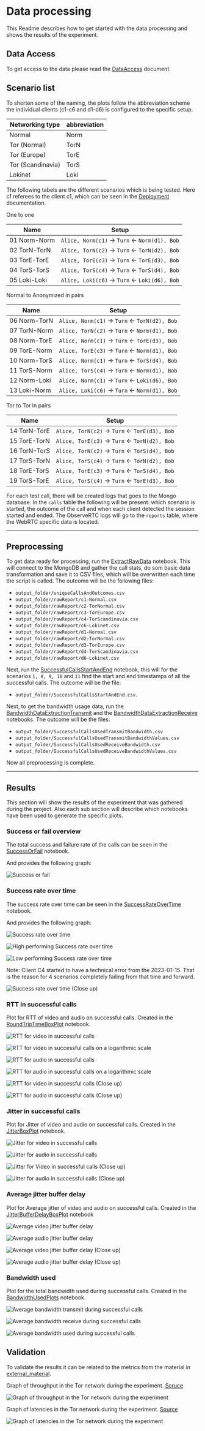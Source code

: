 # Data processing

This Readme describes how to get started with the data processing and shows the results of the experiment.

## Data Access

To get access to the data please read the [DataAccess](./DataAccess.md) document.

## Scenario list

To shorten some of the naming, the plots follow the abbreviation scheme the individual clients (c1-c6 and d1-d6) is configured to the specific setup.


Networking type   | abbreviation
---               | ---
Normal            | Norm
Tor (Normal)      | TorN
Tor (Europe)      | TorE
Tor (Scandinavia) | TorS
Lokinet           | Loki

The following tabels are the different scenarios which is being tested. Here c1 referees to the client c1, which can be seen in the [Deployment](../Deployment/Readme.md) documentation.

One to one

Name              |  Setup
---               | ---
01 Norm-Norm      | `Alice, Norm(c1)` &rarr; `Turn` &larr; `Norm(d1), Bob`
02 TorN-TorN      | `Alice, TorN(c2)` &rarr; `Turn` &larr; `TorN(d2), Bob`
03 TorE-TorE      | `Alice, TorE(c3)` &rarr; `Turn` &larr; `TorE(d3), Bob`
04 TorS-TorS      | `Alice, TorS(c4)` &rarr; `Turn` &larr; `TorS(d4), Bob`
05 Loki-Loki      | `Alice, Loki(c6)` &rarr; `Turn` &larr; `Loki(d6), Bob`

Normal to Anonymized in pairs

Name              |  Setup
---               | ---
06 Norm-TorN      | `Alice, Norm(c1)` &rarr; `Turn` &larr; `TorN(d2), Bob`
07 TorN-Norm      | `Alice, TorN(c2)` &rarr; `Turn` &larr; `Norm(d1), Bob`
08 Norm-TorE      | `Alice, Norm(c1)` &rarr; `Turn` &larr; `TorE(d3), Bob`
09 TorE-Norm      | `Alice, TorE(c3)` &rarr; `Turn` &larr; `Norm(d1), Bob`
10 Norm-TorS      | `Alice, Norm(c1)` &rarr; `Turn` &larr; `TorS(d4), Bob`
11 TorS-Norm      | `Alice, TorS(c4)` &rarr; `Turn` &larr; `Norm(d1), Bob`
12 Norm-Loki      | `Alice, Norm(c1)` &rarr; `Turn` &larr; `Loki(d6), Bob`
13 Loki-Norm      | `Alice, Loki(c6)` &rarr; `Turn` &larr; `Norm(d1), Bob`

Tor to Tor in pairs

Name              |  Setup
---               | ---
14 TorN-TorE      | `Alice, TorN(c2)` &rarr; `Turn` &larr; `TorE(d3), Bob`
15 TorE-TorN      | `Alice, TorE(c3)` &rarr; `Turn` &larr; `TorN(d2), Bob`
16 TorN-TorS      | `Alice, TorN(c2)` &rarr; `Turn` &larr; `TorS(d4), Bob`
17 TorS-TorN      | `Alice, TorS(c4)` &rarr; `Turn` &larr; `TorN(d2), Bob`
18 TorE-TorS      | `Alice, TorE(c3)` &rarr; `Turn` &larr; `TorS(d4), Bob`
19 TorS-TorE      | `Alice, TorS(c4)` &rarr; `Turn` &larr; `TorE(d3), Bob`


For each test call, there will be created logs that goes to the Mongo database. In the `calls` table the following will be present: which scenario is started, the outcome of the call and when each client detected the session started and ended. The ObserveRTC logs will go to the `reports` table, where the WebRTC specific data is located.

---

## Preprocessing

To get data ready for processing, run the [ExtractRawData](./ExtractRawData.ipynb) notebook. This will connect to the MongoDB and gather the call stats, do som basic data transformation and save it to CSV files, which will be overwritten each time the script is called. The outcome will be the following files:

- `output_folder/uniqueCallsAndOutcomes.csv`
- `output_folder/rawReport/c1-Normal.csv`
- `output_folder/rawReport/c2-TorNormal.csv`
- `output_folder/rawReport/c3-TorEurope.csv`
- `output_folder/rawReport/c4-TorScandinavia.csv`
- `output_folder/rawReport/c6-Lokinet.csv`
- `output_folder/rawReport/d1-Normal.csv`
- `output_folder/rawReport/d2-TorNormal.csv`
- `output_folder/rawReport/d3-TorEurope.csv`
- `output_folder/rawReport/d4-TorScandinavia.csv`
- `output_folder/rawReport/d6-Lokinet.csv`

Next, run the [SuccessfulCallsStartAndEnd](./SuccessfulCallsStartAndEnd.ipynb) notebook, this will for the scenarios `1, 8, 9, 10` and `11` find the start and end timestamps of all the successful calls. The outcome will be the file:

- `output_folder/SuccessfulCallsStartAndEnd.csv`.

Next, to get the bandwidth usage data, run the [BandwidthDataExtractionTransmit](./BandwidthDataExtractionTransmit.ipynb) and the [BandwidthDataExtractionReceive](./BandwidthDataExtractionReceive.ipynb) notebooks. The outcome will be the files:

- `output_folder/SuccessfulCallsUsedTransmitBandwidth.csv`
- `output_folder/SuccessfulCallsUsedTransmitBandwidthValues.csv`
- `output_folder/SuccessfulCallsUsedReceiveBandwidth.csv`
- `output_folder/SuccessfulCallsUsedReceiveBandwidthValues.csv`

Now all preprocessing is complete.

---

## Results

This section will show the results of the experiment that was gathered during the project. Also each sub section will describe which notebooks have been used to generate the specific plots.

### Success or fail overview

The total success and failure rate of the calls can be seen in the [SuccessOrFail](./SuccessOrFail.ipynb) notebook.

And provides the following graph:

![Success or fail](./output_folder/SuccessOrFail.svg)

### Success rate over time

The success rate over time can be seen in the [SuccessRateOverTime](./SuccessRateOverTime.ipynb) notebook.

And provides the following graph:

![Success rate over time](./output_folder/SuccessRateOverTime.svg)

![High performing Success rate over time](./output_folder/SuccessRateOverTimeHigh.svg)

![Low performing Success rate over time](./output_folder/SuccessRateOverTimeLow.svg)

Note: Client C4 started to have a technical error from the 2023-01-15. That is the reason for 4 scenarios completely failing from that time and forward.

![Success rate over time (Close up)](./output_folder/SuccessRateOverTimeCloseUp.svg)

### RTT in successful calls

Plot for RTT of video and audio on successful calls. Created in the [RoundTripTimeBoxPlot](./RoundTripTimeBoxPlot.ipynb) notebook.

![RTT for video in successful calls](./output_folder/BoxPlotRttVideo.svg)

![RTT for video in successful calls on a logarithmic scale](./output_folder/BoxPlotRttVideoLogScale.svg)

![RTT for audio in successful calls](./output_folder/BoxPlotRttAudio.svg)

![RTT for audio in successful calls on a logarithmic scale](./output_folder/BoxPlotRttAudioLogScale.svg)

![RTT for video in successful calls (Close up)](./output_folder/BoxPlotRttVideoCloseUpLogScale.svg)

![RTT for audio in successful calls (Close up)](./output_folder/BoxPlotRttAudioCloseUpLogScale.svg)

### Jitter in successful calls

Plot for Jitter of video and audio on successful calls. Created in the [JitterBoxPlot](./JitterBoxPlot.ipynb) notebook.

![Jitter for video in successful calls](./output_folder/BoxPlotJitterVideo.svg)

![Jitter for audio in successful calls](./output_folder/BoxPlotJitterAudio.svg)

![Jitter for Video in successful calls (Close up)](./output_folder/BoxPlotJitterVideoCloseUp.svg)

![Jitter for audio in successful calls (Close up)](./output_folder/BoxPlotJitterAudioCloseUp.svg)

### Average jitter buffer delay

Plot for Average jitter of video and audio on successful calls. Created in the [JitterBufferDelayBoxPlot](./JitterBufferDelayBoxPlot.ipynb) notebook

![Average video jitter buffer delay](./output_folder/BoxPlotAvgJitterBufferDelayVideo.svg)

![Average audio jitter buffer delay](./output_folder/BoxPlotAvgJitterBufferDelayAudio.svg)

![Average video jitter buffer delay (Close up)](./output_folder/BoxPlotAvgJitterBufferDelayVideoCloseUp.svg)

![Average audio jitter buffer delay (Close up)](./output_folder/BoxPlotAvgJitterBufferDelayAudioCloseUp.svg)

### Bandwidth used

Plot for the total bandwidth used during successful calls. Created in the [BandwidthUsedPlots](./BandwidthUsedPlots.ipynb) notebook.

![Average bandwidth transmit during successful calls](./output_folder/BoxPlotUsedBandwidthTransmit.svg)

![Average bandwidth receive during successful calls](./output_folder/BoxPlotUsedBandwidthReceive.svg)

![Average bandwidth used during successful calls](./output_folder/BoxPlotUsedBandwidth.svg)

## Validation

To validate the results it can be related to the metrics from the material in [external_material](./external_material/Readme.md).

Graph of throughput in the Tor network during the experiment. [Soruce](https://metrics.torproject.org/onionperf-throughput.html?start=2022-12-23&end=2023-01-24&server=public)

![Graph of throughput in the Tor network during the experiment](./external_material/onionperf-throughput-public-2022-12-23-2023-01-24.png)

Graph of latencies in the Tor network during the experiment. [Source](https://metrics.torproject.org/onionperf-latencies.html?start=2022-12-23&end=2023-01-24&server=public)

![Graph of latencies in the Tor network during the experiment](./external_material/onionperf-latencies-public-2022-12-23-2023-01-24.png)